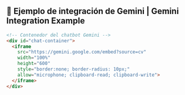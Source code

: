 ## 🧠 Ejemplo de integración de Gemini | Gemini Integration Example

```html
<!-- Contenedor del chatbot Gemini -->
<div id="chat-container">
  <iframe 
    src="https://gemini.google.com/embed?source=cv"
    width="100%" 
    height="600" 
    style="border:none; border-radius: 10px;"
    allow="microphone; clipboard-read; clipboard-write">
  </iframe>
</div>
